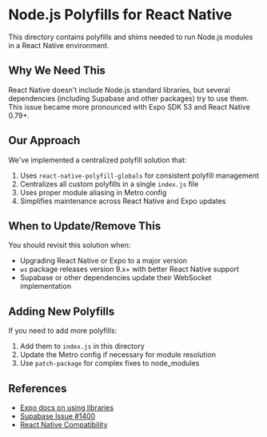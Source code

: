 # Node.js Polyfills for React Native

This directory contains polyfills and shims needed to run Node.js modules in a React Native environment.

## Why We Need This

React Native doesn't include Node.js standard libraries, but several dependencies (including Supabase and other packages) try to use them. This issue became more pronounced with Expo SDK 53 and React Native 0.79+.

## Our Approach

We've implemented a centralized polyfill solution that:

1. Uses `react-native-polyfill-globals` for consistent polyfill management
2. Centralizes all custom polyfills in a single `index.js` file
3. Uses proper module aliasing in Metro config
4. Simplifies maintenance across React Native and Expo updates

## When to Update/Remove This

You should revisit this solution when:

- Upgrading React Native or Expo to a major version
- `ws` package releases version 9.x+ with better React Native support
- Supabase or other dependencies update their WebSocket implementation

## Adding New Polyfills

If you need to add more polyfills:

1. Add them to `index.js` in this directory
2. Update the Metro config if necessary for module resolution
3. Use `patch-package` for complex fixes to node_modules

## References

- [Expo docs on using libraries](https://docs.expo.dev/workflow/using-libraries/)
- [Supabase Issue #1400](https://github.com/supabase/supabase-js/issues/1400)
- [React Native Compatibility](https://reactnative.dev/docs/libraries)

